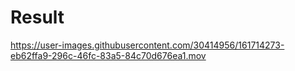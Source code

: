 <h1> Result </h1>

https://user-images.githubusercontent.com/30414956/161714273-eb62ffa9-296c-46fc-83a5-84c70d676ea1.mov

